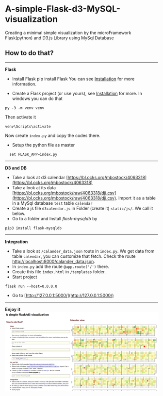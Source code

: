 # A-simple-Flask-d3-MySQL-visualization
Creating a minimal simple visualization by the microFramework Flask(python) and D3.js Library using MySql Database

## How to do that?

---
 **Flask**
* Install Flask
    pip install Flask
You can see [Installation](http://flask.pocoo.org/docs/1.0/installation/#install-flask) for more information.

* Create a Flask project (or use yours), see [Installation](http://flask.pocoo.org/docs/1.0/installation/#install-flask) for more. In windows you can do that <body>
```
py -3 -m venv venv
```
Then activate it
```
venv\Scripts\activate
```
Now create  `index.py` and copy the codes there.
* Setup the python file as master
```
  set FLASK_APP=index.py
```

---
**D3 and DB**
* Take a look at d3 calendar [https://bl.ocks.org/mbostock/4063318](https://bl.ocks.org/mbostock/4063318)
* Take a look at its data [https://bl.ocks.org/mbostock/raw/4063318/dji.csv](https://bl.ocks.org/mbostock/raw/4063318/dji.csv). Import it as a table in a MySql database `test` table `calendar`
* Create a js file `d3calendar.js` in Folder (create it) `static/js/`. We call it below.
* Go to a folder and Install _flask-mysqldb_ by
```
pip3 install flask-mysqldb
```

---
**Integration**
* Take a look at `/calander_data.json` route in `index.py`. We get data from table `calendar`, you can customize that fetch. Check the route [http://localhost:8000/calander_data.json](http://localhost:8000/calander_data.json).
* In `index.py` add the route `@app.route('/')` there.
* Create this file `index.html` in `/templates` folder.
* Start project
```
flask run --host=0.0.0.0
```
* Go to [http://127.0.0.1:5000/](http://127.0.0.1:5000/)

---
**Enjoy it**
![Image](flask-d3-mysql-visualization.png)
